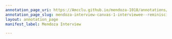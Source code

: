 ```yaml
---
annotation_page_uri: https://Amcclu.github.io/mendoza-1018/annotations/mendoza-interview-canvas-1-interviewee--reminiscing--consideration-.json
annotation_page_slug: mendoza-interview-canvas-1-interviewee--reminiscing--consideration-
layout: annotation_page
manifest_label: Mendoza Interview

---
```

